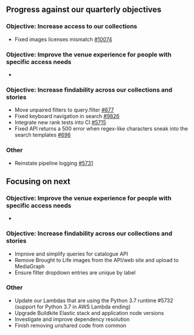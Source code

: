 ## Progress against our quarterly objectives

### Objective: Increase access to our collections
- Fixed images licenses mismatch [#10074](https://github.com/wellcomecollection/wellcomecollection.org/issues/10074)

### Objective: Improve the venue experience for people with specific access needs
- 

### Objective: Increase findability across our collections and stories
- Move unpaired filters to query.filter [#677](https://github.com/wellcomecollection/catalogue-api/issues/677)
- Fixed keyboard navigation in search [#9826](https://github.com/wellcomecollection/wellcomecollection.org/issues/9826)
- Integrate new rank tests into CI [#5715](https://github.com/wellcomecollection/platform/issues/5715)
- Fixed API returns a 500 error when regex-like characters sneak into the search templates [#696](https://github.com/wellcomecollection/catalogue-api/issues/696)

### Other
- Reinstate pipeline logging [#5731](https://github.com/wellcomecollection/platform/issues/5731)


## Focusing on next
### Objective: Improve the venue experience for people with specific access needs
- 

### Objective: Increase findability across our collections and stories
-	Improve and simplify queries for catalogue API
-	Remove Brought to Life images from the API/web site and upload to MediaGraph
-	Ensure filter dropdown entries are unique by label

### Other
- Update our Lambdas that are using the Python 3.7 runtime #5732 (support for Python 3.7 in AWS Lambda ending)
- Upgrade Buildkite Elastic stack and application node versions
- Investigate and improve dependency resolution
- Finish removing unshared code from common
